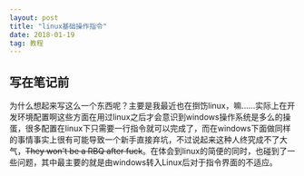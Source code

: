 ```yaml
---
layout: post
title: "linux基础操作指令"
date: 2018-01-19
tag: 教程
--- 
```

## 写在笔记前        

为什么想起来写这么一个东西呢？主要是我最近也在捯饬linux，嘛......实际上在开发环境配置啊这些方面在用过linux之后才会意识到windows操作系统是多么的操蛋，很多配置在linux下只需要一行指令就可以完成了，而在windows下面做同样的事情事实上很有可能导致一个新手直接弃坑，不过说起来这种人终究成不了大气，~~They won't be a RBQ after fuck~~。在体会到linux的简便的同时，也碰到了一些问题，其中最主要的就是由windows转入Linux后对于指令界面的不适应。